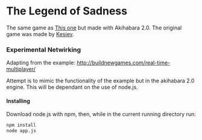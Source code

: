 # The Legend of Sadness

The same game as [This one](akihabara.github.com/demo-tlos) but made with Akihabara 2.0.
The original game was made by [Kesiev](http://kesiev.com).

### Experimental Netwirking 

Adapting from the example: http://buildnewgames.com/real-time-multiplayer/

Attempt is to mimic the functionality of the example but in the akihabara 2.0 engine. 
This will be dependant on the use of node.js.

#### Installing

Download node.js with npm, then, while in the current running directory run:

```bash
npm install
node app.js
```